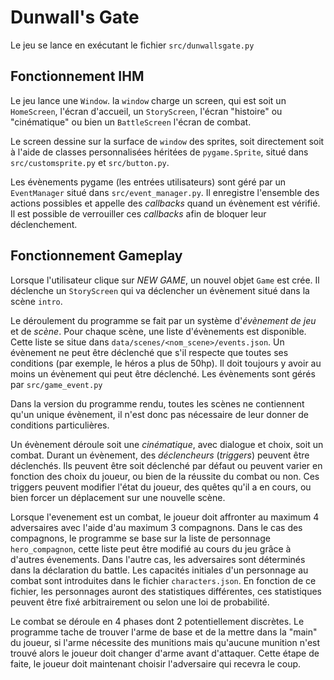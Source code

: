 Dunwall's Gate
==============

Le jeu se lance en exécutant le fichier `src/dunwallsgate.py`

Fonctionnement IHM
------------------

Le jeu lance une `Window`. la `window` charge un screen, qui est soit
un `HomeScreen`, l'écran d'accueil, un `StoryScreen`, l'écran "histoire"
ou "cinématique" ou bien un `BattleScreen` l'écran de combat.

Le screen dessine sur la surface de `window` des sprites, soit directement
soit à l'aide de classes personnalisées héritées de `pygame.Sprite`, situé
dans `src/customsprite.py` et `src/button.py`.

Les évènements pygame (les entrées utilisateurs) sont géré par un `EventManager`
situé dans `src/event_manager.py`. Il enregistre l'ensemble des actions
possibles et appelle des *callbacks* quand un évènement est vérifié. Il est
possible de verrouiller ces *callbacks* afin de bloquer leur déclenchement.

Fonctionnement Gameplay
-----------------------

Lorsque l'utilisateur clique sur *NEW GAME*, un nouvel objet `Game` est crée. Il
déclenche un `StoryScreen` qui va déclencher un évènement situé dans la scène
`intro`.

Le déroulement du programme se fait par un système d'*évènement de jeu* et de
*scène*. Pour chaque scène, une liste d'évènements est disponible. Cette liste
se situe dans `data/scenes/<nom_scene>/events.json`. Un évènement ne peut être
déclenché que s'il respecte que toutes ses conditions (par exemple, le héros a
plus de 50hp). Il doit toujours y avoir au moins un évènement qui peut être
déclenché. Les évènements sont gérés par `src/game_event.py`

Dans la version du programme rendu, toutes les scènes ne contiennent
qu'un unique évènement, il n'est donc pas nécessaire de leur donner de
conditions particulières.

Un évènement déroule soit une *cinématique*, avec dialogue et choix, soit un
combat. Durant un évènement, des *déclencheurs* (*triggers*) peuvent être
déclenchés. Ils peuvent être soit déclenché par défaut ou peuvent varier en
fonction des choix du joueur, ou bien de la réussite du combat ou non. Ces
triggers peuvent modifier l'état du joueur, des quêtes qu'il a en cours, ou bien
forcer un déplacement sur une nouvelle scène.

Lorsque l'evenement est un combat, le joueur doit affronter au maximum
4 adversaires avec l'aide d'au maximum 3 compagnons. Dans le cas des 
compagnons, le programme se base sur la liste de personnage `hero_compagnon`,
cette liste peut être modifié au cours du jeu grâce à d'autres évenements.
Dans l'autre cas, les adversaires sont déterminés dans la déclaration du battle.
Les capacités initiales d'un personnage au combat sont introduites dans le fichier 
`characters.json`. En fonction de ce fichier, les personnages auront des statistiques
différentes, ces statistiques peuvent être fixé arbitrairement ou selon une loi de probabilité.

Le combat se déroule en 4 phases dont 2 potentiellement discrètes. 
Le programme tache de trouver l'arme de base et de la mettre dans 
la "main" du joueur, si l'arme nécessite des munitions mais qu'aucune 
munition n'est trouvé alors le joueur doit changer d'arme avant d'attaquer.
Cette étape de faite, le joueur doit maintenant choisir l'adversaire qui 
recevra le coup.